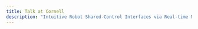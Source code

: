 ```yaml
---
title: Talk at Cornell
description: "Intuitive Robot Shared-Control Interfaces via Real-time Motion Planning and Optimization"
---
```

